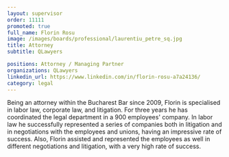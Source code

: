 ```yaml
---
layout: supervisor
order: 11111
promoted: true
full_name: Florin Rosu
image: /images/boards/professional/laurentiu_petre_sq.jpg
title: Attorney
subtitle: QLawyers

positions: Attorney / Managing Partner
organizations: QLawyers
linkedin_url: https://www.linkedin.com/in/florin-rosu-a7a24136/
category: legal
---
```

Being an attorney within the Bucharest Bar since 2009, Florin is specialised in labor law, corporate law, and litigation. For three years he has coordinated the legal department in a 900 employees' company. In labor law he successfully represented a series of companies both in litigation and in negotiations with the employees and unions, having an impressive rate of success. Also, Florin assisted and represented the employees as well in different negotiations and litigation, with a very high rate of success. 
